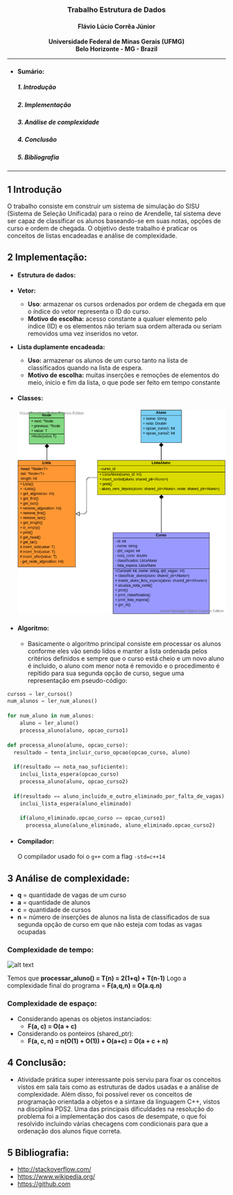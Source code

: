 ### <center> Trabalho Estrutura de Dados</center>

#### <center>Flávio Lúcio Corrêa Júnior </center>
**<center>Universidade Federal de Minas Gerais (UFMG) </center>**
**<center>Belo Horizonte - MG - Brazil</center>**

---

- #### Sumário:
  ##### 1. Introdução
  ##### 2. Implementação
  ##### 3. Análise de complexidade
  ##### 4. Conclusão
  ##### 5. Bibliografia

---

## 1 Introdução

O trabalho consiste em construir um sistema de simulação do SISU (Sistema de Seleção Unificada) para o reino de Arendelle, tal sistema deve ser capaz de classificar os alunos baseando-se em suas notas, opções de curso e ordem de chegada. O objetivo deste trabalho é praticar os conceitos de listas encadeadas e análise de complexidade.

## 2 Implementação:

- #### Estrutura de dados:
- **Vetor:**
  - **Uso**: armazenar os cursos ordenados por ordem de chegada em que o índice do vetor representa o ID do curso.
  - **Motivo de escolha:** acesso constante a qualuer elemento pelo índice (ID) e os elementos não teriam sua ordem alterada ou seriam removidos uma vez inseridos no vetor.
- **Lista duplamente encadeada:**
  - **Uso:** armazenar os alunos de um curso tanto na lista de classificados quando na lista de espera.
  - **Motivo de escolha:** muitas inserções e remoções de elementos do meio, ínicio e fim da lista, o que pode ser feito em tempo constante
- #### Classes:
  ![alt text](https://github.com/flaviolc18/cpp_codes/blob/master/tests/tp-es.png?raw=true)

- #### Algoritmo:
  - Basicamente o algoritmo principal consiste em processar os alunos conforme eles vão sendo lidos e manter a lista ordenada pelos critérios definidos e sempre que o curso está cheio e um novo aluno é incluido, o aluno com menor nota é removido e o procedimento é repitido para sua segunda opção de curso, segue uma representação em pseudo-código:

```python
cursos = ler_cursos()
num_alunos = ler_num_alunos()

for num_aluno in num_alunos:
    aluno = ler_aluno()
    processa_aluno(aluno, opcao_curso1)

def processa_aluno(aluno, opcao_curso):
  resultado = tenta_incluir_curso_opcao(opcao_curso, aluno)

  if(resultado == nota_nao_suficiente):
    inclui_lista_espera(opcao_curso)
    processa_aluno(aluno, opcao_curso2)

  if(resultado == aluno_incluido_e_outro_eliminado_por_falta_de_vagas):
    inclui_lista_espera(aluno_eliminado)

    if(aluno_eliminado.opcao_curso == opcao_curso1)
      processa_aluno(aluno_eliminado, aluno_eliminado.opcao_curso2)

```

- #### Compilador:
  O compilador usado foi o `g++` com a flag `-std=c++14`

## 3 Análise de complexidade:
 - **q** = quantidade de vagas de um curso
 - **a** = quantidade de alunos
 - **c** = quantidade de cursos
 - **n** = número de inserções de alunos na lista de classificados de sua segunda opção de curso em que não esteja com todas as vagas ocupadas
 
 ### Complexidade de tempo:

![alt text](https://github.com/flaviolc18/cpp_codes/blob/master/tests/alg.png?raw=true)

Temos que **processar_aluno() = T(n) = 2(1+q) + T(n-1)**
Logo a complexidade final do programa = **F(a,q,n) = O(a.q.n)**

 ### Complexidade de espaço:
  - Considerando apenas os objetos instanciados:
    - **F(a, c) = O(a + c)**
  - Considerando os ponteiros (shared_ptr):
    - **F(a, c, n) = n(O(1) + O(1)) + O(a+c) = O(a + c + n)**

## 4 Conclusão:
  - Atividade prática super interessante pois serviu para fixar os conceitos vistos em sala tais como as estruturas de dados usadas e a análise de complexidade. Além disso, foi possível rever os conceitos de programação orientada a objetos e a sintaxe da linguagem C++, vistos na disciplina PDS2. Uma das principais dificuldades na resolução do problema foi a implementação dos casos de desempate, o que foi resolvido incluindo várias checagens com condicionais para que a ordenação dos alunos fique correta.

## 5 Bibliografia:
 - http://stackoverflow.com/
 - https://www.wikipedia.org/
 - https://github.com

